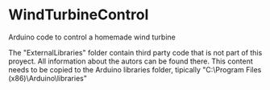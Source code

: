 # WindTurbineControl
Arduino code to control a homemade wind turbine

The "ExternalLibraries" folder contain third party code that is not part of this proyect. All information about the autors can be found there. This content needs to be copied to the Arduino libraries folder, tipically "C:\Program Files (x86)\Arduino\libraries"